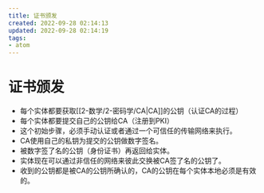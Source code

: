 ```yaml
---
title: 证书颁发
created: 2022-09-28 02:14:13
updated: 2022-09-28 02:14:19
tags: 
- atom
---
```


# 证书颁发

- 每个实体都要获取[[2-数学/2-密码学/CA|CA]]的公钥（认证CA的过程）
- 每个实体都要提交自己的公钥给CA（注册到PKI）
- 这个初始步骤，必须手动认证或者通过一个可信任的传输网络来执行。
- CA使用自己的私钥为提交的公钥做数字签名。
- 被数字签了名的公钥（身份证书）再返回给实体。
- 实体现在可以通过非信任的网络来彼此交换被CA签了名的公钥了。
- 收到的公钥都是被CA的公钥所确认的，CA的公钥在每个实体本地必须是有效的。
